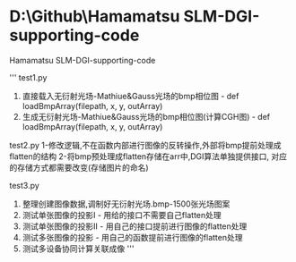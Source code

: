 <!--
 * @Descripttion: your project
 * @version: 1.0
 * @Author: luxin
 * @Date: 2024-06-10 23:10:25
 * @LastEditTime: 2024-06-13 17:19:18
-->
# D:\Github\Hamamatsu SLM-DGI-supporting-code
 Hamamatsu SLM-DGI-supporting-code

'''
test1.py
1. 直接载入无衍射光场-Mathiue&Gauss光场的bmp相位图 - def loadBmpArray(filepath, x, y, outArray)
2. 生成无衍射光场-Mathiue&Gauss光场的bmp相位图(计算CGH图) - def loadBmpArray(filepath, x, y, outArray)

test2.py
1-修改逻辑,不在函数内部进行图像的反转操作,外部将bmp提前处理成flatten的结构
2-将bmp预处理成flatten存储在arr中,DGI算法单独提供接口, 对应的存储方式都需要改变(存储图片的命名)

test3.py
1. 整理创建图像数据,调制好无衍射光场.bmp-1500张光场图案
2. 测试单张图像的投影I - 用给的接口不需要自己flatten处理
3. 测试单张图像的投影II - 用自己的接口提前进行图像的flatten处理
3. 测试多张图像的投影 - 用自己的函数提前进行图像的flatten处理
4. 测试多设备协同计算关联成像
'''
